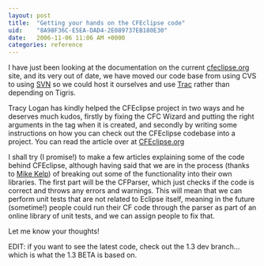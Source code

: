 ```yaml
---
layout: post
title:  "Getting your hands on the CFEclipse code"
uid:	"8A98F36C-E5EA-DAD4-2E089737EB180E30"
date:   2006-11-06 11:06 AM +0000
categories: reference
---
```

I have just been looking at the documentation on the current <a href="http://www.cfeclipse.org">cfeclipse.org</a> site, and its very out of date, we have moved our code base from using CVS to using <a href="http://svn.cfeclipse.org">SVN</a> so we could host it ourselves and use <a href="http://trac.cfeclipse.org">Trac</a> rather than depending on Tigris.

Tracy Logan has kindly helped the CFEclipse project in two ways and he deserves much kudos, firstly by fixing the CFC Wizard and putting the right arguments in the tag when it is created, and secondly by writing some instructions on how you can check out the CFEclipse codebase into a project. You can read the article over at <a href="http://www.cfeclipse.org/go/documentation/developer-docs/checking-out">CFEclipse.org</a>

I shall try (I promise!) to make a few articles explaining some of the code behind CFEclipse, although having said that we are in the process (thanks to <a href="http://www.edomgroup.com/blog/index.cfm">Mike Kelp</a>) of breaking out some of the functionality into their own libraries. The first part will be the CFParser, which just checks if the code is correct and throws any errors and warnings. This will mean that we can perform unit tests that are not related to Eclipse itself, meaning in the future (sometime!) people could run their CF code through the parser as part of an online library of unit tests, and we can assign people to fix that.

Let me know your thoughts!

EDIT: if you want to see the latest code, check out the 1.3 dev branch... which is what the 1.3 BETA is based on.
